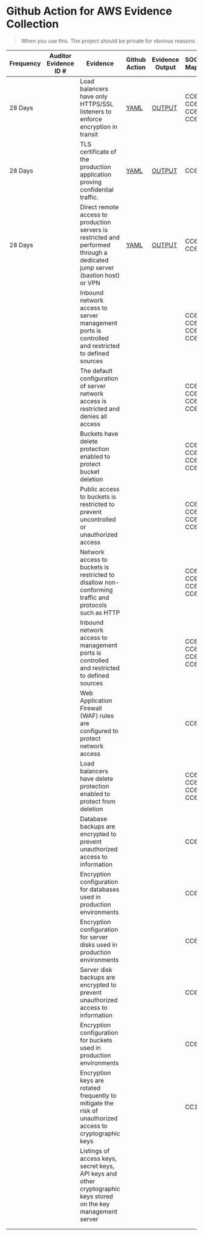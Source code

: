 # Github Action for AWS Evidence Collection

> When you use this. The project should be private for obvious reasons.





| Frequency | Auditor  Evidence ID # | Evidence                                                     | Github Action                                         | Evidence Output                                    | SOC2 Mapping               | NIST Mapping |
| --------- | ---------------------- | ------------------------------------------------------------ | ----------------------------------------------------- | -------------------------------------------------- | :------------------------- | ------------ |
| 28 Days   |                        | Load balancers have only HTTPS/SSL listeners to enforce encryption in transit | [YAML](/.github/workflows/main.yml)   | [OUTPUT](/Configurations/load-bal-ssl-config.yaml) | CC6.1, CC6.3, CC6.6, CC6.7 |              |
| 28 Days   |                        | TLS certificate of the production application proving confidential traffic. | [YAML](/.github/workflows/main.yml) | [OUTPUT](/Lists/tls-certificates.yaml)             | CC6.1,                     |              |
| 28 Days   |                        | Direct remote access to production servers is restricted and performed through a dedicated jump server (bastion host) or VPN | [YAML](main.yml)            | [OUTPUT](/Configurations/vpn-config.yaml)          | CC6.1, CC6.7               |              |
|           |                        | Inbound network access to server management ports is controlled and restricted to defined sources |                                                       |                                                    | CC6.1, CC6.3, CC6.6, CC6.7 |              |
|           |                        | The default configuration of server network access is restricted and denies all access |                                                       |                                                    | CC6.1, CC6.3, CC6.6, CC6.7 |              |
|           |                        | Buckets have delete protection enabled to protect bucket deletion |                                                       |                                                    | CC6.1, CC6.3, CC6.6, CC6.7 |              |
|           |                        | Public access to buckets is restricted to prevent uncontrolled or unauthorized access |                                                       |                                                    | CC6.1, CC6.3, CC6.6, CC6.7 |              |
|           |                        | Network access to buckets is restricted to disallow non-conforming traffic and protocols such as HTTP |                                                       |                                                    | CC6.1, CC6.3, CC6.6, CC6.7 |              |
|           |                        | Inbound network access to management ports is controlled and restricted to defined sources |                                                       |                                                    | CC6.1, CC6.3, CC6.6, CC6.7 |              |
|           |                        | Web Application Firewall (WAF) rules are configured to protect network access |                                                       |                                                    | CC6.1                      |              |
|           |                        | Load balancers have delete protection enabled to protect from deletion |                                                       |                                                    | CC6.1, CC6.3, CC6.6, CC6.7 |              |
|           |                        | Database backups are encrypted to prevent unauthorized access to information |                                                       |                                                    | CC6.7                      |              |
|           |                        | Encryption configuration for databases used in production environments |                                                       |                                                    | CC6.7                      |              |
|           |                        | Encryption configuration for server disks used in production environments |                                                       |                                                    | CC6.7                      |              |
|           |                        | Server disk backups are encrypted to prevent unauthorized access to information |                                                       |                                                    | CC6.7                      |              |
|           |                        | Encryption configuration for buckets used in production environments |                                                       |                                                    | CC6.7                      |              |
|           |                        | Encryption keys are rotated frequently to mitigate the risk of unauthorized access to cryptographic keys |                                                       |                                                    | CC1.1                      |              |
|           |                        | Listings of access keys, secret keys, API keys and other cryptographic keys stored on the key management server |                                                       |                                                    |                            |              |
|           |                        |                                                              |                                                       |                                                    |                            |              |
|           |                        |                                                              |                                                       |                                                    |                            |              |




<!--
#### SOC 2 - Expected Evidence

> For every `*` means a new type of evidence item



|ID     |Control                                                                                                                                                                                                                                                                                                                                                                                                      |Expected Evidence                                                                                                                                                                                                                                                                                                                                                                                                                                                                                                                                                                                                                                                                                                                                                                                                                                                                                                                                                                                                                                                                                                                                                                                                                                                                                                                                                                                                                                                                                               |Standard Hierarchy                                                                                                                                                                                                                                                                                                                                                                                         |Frequency|
|-------|-------------------------------------------------------------------------------------------------------------------------------------------------------------------------------------------------------------------------------------------------------------------------------------------------------------------------------------------------------------------------------------------------------------|----------------------------------------------------------------------------------------------------------------------------------------------------------------------------------------------------------------------------------------------------------------------------------------------------------------------------------------------------------------------------------------------------------------------------------------------------------------------------------------------------------------------------------------------------------------------------------------------------------------------------------------------------------------------------------------------------------------------------------------------------------------------------------------------------------------------------------------------------------------------------------------------------------------------------------------------------------------------------------------------------------------------------------------------------------------------------------------------------------------------------------------------------------------------------------------------------------------------------------------------------------------------------------------------------------------------------------------------------------------------------------------------------------------------------------------------------------------------------------------------------------------|-----------------------------------------------------------------------------------------------------------------------------------------------------------------------------------------------------------------------------------------------------------------------------------------------------------------------------------------------------------------------------------------------------------|---------|
|SOC.01 |Service Level Agreement (SLA) response time is in accordance with SLA procedure - Support tickets are classified, assigned and responded to in accordance with SLA procedure                                                                                                                                                                                                                                 |* SLA procedure document - SLA procedure document defining response time to customer issues and uptime requirements * Records of all customer support tickets - Customer support tickets including initial response time, urgent classification, severity level and owner proving initial response time was in accordance to the SLA                                                                                                                                                                                                                                                                                                                                                                                                                                                                                                                                                                                                                                                                                                                                                                                                                                                                                                                                                                                                                                                                                                                                                                            |* Security > CC2: Communication and Information > CC2.2 > SOC.1                                                                                                                                                                                                                                                                                                                                            |Ongoing  |
|SOC.02 |Set of security policies and procedures are documented, maintained, and published to employees - Policies and procedures are documented, reviewed, approved and available to employees                                                                                                                                                                                                                       |* Set of signed information security policies and procedures - Set of signed information security policies and procedures available to employees * A link to the policies and procedures in the internal portal - A link for the internal portal showing that the policies are available to all company's employees                                                                                                                                                                                                                                                                                                                                                                                                                                                                                                                                                                                                                                                                                                                                                                                                                                                                                                                                                                                                                                                                                                                                                                                             |* Security > CC1: Control Environment > CC1.3 > SOC.2                                                                                                                                                                                                                                                                                                                                                      |Annually |
|SOC.04 |Support metrics are defined and communicated - Support metrics (including key performance indicators) are defined and sent to Company’s stakeholders                                                                                                                                                                                                                                                         |* Support metrics dashboard report - Support metrics dashboard report taken from the support software * Support metrics report notification - A notification with support metrics report sent to relevant stakeholders                                                                                                                                                                                                                                                                                                                                                                                                                                                                                                                                                                                                                                                                                                                                                                                                                                                                                                                                                                                                                                                                                                                                                                                                                                                                                          |* Security > CC2: Communication and Information > CC2.2 > SOC.4                                                                                                                                                                                                                                                                                                                                            |Ongoing  |
|SOC.10 |Risk assessment meetings are held and documented - Risk assessment meetings where stakeholders evaluate risks and threats take place and documented                                                                                                                                                                                                                                                          |* Risk assessment meetings invitations - Risk assessment meetings email invitations * Risk assessment meetings minutes - Risk assessment meetings minutes                                                                                                                                                                                                                                                                                                                                                                                                                                                                                                                                                                                                                                                                                                                                                                                                                                                                                                                                                                                                                                                                                                                                                                                                                                                                                                                                                       |* Security > CC3: Risk Assessment > CC3.2 > SOC.10                                                                                                                                                                                                                                                                                                                                                         |Annually |
|SOC.106|Production and development environments are segregated - Separate environments are used for production and development (including testing and staging). To ensure segregation of duties, entities with access to the development environments have no access to production environment                                                                                                                       |* PII is used only in production environments - PII is used only in the production environment to prevent malicious threat actors to gain unauthorized access. Exceptions when necessary should be strictly limited, defined, and controlled followed by deletion of that data after use * Cloud accounts users and permissions - Cloud accounts users and permissions showing only authorized users have access to production * Test data is removed before system go to production - Test data may give away information about the functioning of an application or system and is an easy target for unauthorized individuals to exploit to gain access to systems. Possession of such information could facilitate the compromise of the system and related account data                                                                                                                                                                                                                                                                                                                                                                                                                                                                                                                                                                                                                                                                                                                                     |* Security > CC6: Logical and Physical Access Controls > CC6.1 > SOC.106 * Security > CC8: Change Management > CC8.1 > SOC.106                                                                                                                                                                                                                                                                             |Ongoing  |
|SOC.11 |Risk assessment is performed and documented - Risk assessment that follows the organization's policy is performed and documented to analyze, identify, evaluate and address internal and external risks                                                                                                                                                                                                      |* Risk assessment documentation (Risk Register) - Risk assessment documentation (Risk Register) including risks with their severity, priority, likelihood, impact, and mitigation steps is assigned to relevant stakeholders                                                                                                                                                                                                                                                                                                                                                                                                                                                                                                                                                                                                                                                                                                                                                                                                                                                                                                                                                                                                                                                                                                                                                                                                                                                                                    |* Security > CC3: Risk Assessment > CC3.1 > SOC.11                                                                                                                                                                                                                                                                                                                                                         |Ongoing  |
|SOC.110|Database access restriction is reviewed - Database access permissions are restricted to authorized users only                                                                                                                                                                                                                                                                                                |* Databases are configured with IAM authentication - Databases are configured with IAM authentication to link IAM users and roles with database access * Databases are not publicly accessible - Databases are configured to deny public access from external networks and allow access originating from the private network * Database access configuration and permissions - Database access user list and permissions proving that only authorized users has access to the database                                                                                                                                                                                                                                                                                                                                                                                                                                                                                                                                                                                                                                                                                                                                                                                                                                                                                                                                                                                                                          |* Security > CC6: Logical and Physical Access Controls > CC6.1 > SOC.110 * Security > CC8: Change Management > CC8.1 > SOC.110                                                                                                                                                                                                                                                                             |Ongoing  |
|SOC.111|User log activity and audit trail is performed and reviewed - User log activity auditing and audit trail for database, servers, and applications is performed and reviewed                                                                                                                                                                                                                                   |* Database access log alert sample - Sample of alerts generated and sent to security team when unauthorized access is made to database * Audit logs configuration - User audit trail activity configuration of environment's services and resources * Audit trail logging is configured multi-region and cross-account - Audit trail logging is configured to be operating on all infrastructure regions and accounts to ensure monitoring coverage * Audit trail triggered alerts listings sample - Sample of user audit logs triggered alerts, upon the identification of an anomaly showing alerts are defined and reviewed * Audit logs are protected - Audit logs are protected to prevent modifications by individuals, by encryption, access control and backup mechanisms * Database audit trail logs rules configuration - Database audit trail logs rules configuration showing database activity is audited for various events * Privileged users action logs - Privileged users' audit logs sample retrieved from the production environment                                                                                                                                                                                                                                                                                                                                                                                                                                                        |* Security > CC4: Monitoring Activities > CC4.1 > SOC.111                                                                                                                                                                                                                                                                                                                                                  |Annually |
|SOC.112|Monitoring and Audit Trail policy is documented and followed - The company documents and follows a monitoring and audit trail policy outlining the company's strategic directions for monitoring and internal audit                                                                                                                                                                                          |* Monitoring and audit policy document - Monitoring and audit policy document that defines the company's strategic directions for performing business monitoring and internal audit                                                                                                                                                                                                                                                                                                                                                                                                                                                                                                                                                                                                                                                                                                                                                                                                                                                                                                                                                                                                                                                                                                                                                                                                                                                                                                                             |* Security > CC7: System Operations > CC7.1 > SOC.112 * Security > CC7: System Operations > CC7.2 > SOC.112                                                                                                                                                                                                                                                                                                |Ongoing  |
|SOC.113|Infrastructure monitoring tools and metrics are in place - Infrastructure monitoring tools are in place to gather metrics about the operations of an IT environment hardware and software to ensure everything functions as expected to support applications and services                                                                                                                                    |* Application logging is configured multi-region - Application logging is configured to be operating on all infrastructure regions to ensure monitoring and metrics coverage * Infrastructure monitoring alerts - Infrastructure monitoring alerts sent to relevant stakeholder * Infrastructure monitoring alert rules configuration - Infrastructure monitoring tool configuration of predefined rules for alerts sent to relevant stakeholders * Servers have monitoring configuration enabled - Servers have monitoring configuration enabled for events and metrics monitoring * Infrastructure monitoring metrics - Infrastructure monitoring metrics (CPU, storage, performance) * Audit trail triggered alerts listings sample - Sample of user audit logs triggered alerts, upon the identification of an anomaly showing alerts are defined and reviewed * Load balancers have access logs configuration enabled - Load balancers have access logs configuration enabled to log network access and provide access control visibility * Audit logs configuration - User audit trail activity configuration of environment's services and resources * Infrastructure monitoring tool dashboard report - Infrastructure monitoring tool dashboard report proving existence of a dedicated monitoring tool * Audit trail logging is configured multi-region and cross-account - Audit trail logging is configured to be operating on all infrastructure regions and accounts to ensure monitoring coverage|* Security > CC4: Monitoring Activities > CC4.1 > SOC.113                                                                                                                                                                                                                                                                                                                                                  |Ongoing  |
|SOC.114|Security monitoring tools are in place - Security monitoring tools are in place to monitor customer environment to identify unusual activity. Alerts are sent based on predefined rules to the appropriate stakeholders when necessary                                                                                                                                                                       |* Security monitoring tool alert rules configuration - Monitoring tool configuration of predefined rules for alerts sent to relevant stakeholders * Security monitoring alerts - Security monitoring tool alerts sent to relevant stakeholder * Security monitoring tool dashboard report - Security monitoring tool dashboard report proving existence of a dedicated tool                                                                                                                                                                                                                                                                                                                                                                                                                                                                                                                                                                                                                                                                                                                                                                                                                                                                                                                                                                                                                                                                                                                                     |* Security > CC4: Monitoring Activities > CC4.1 > SOC.114                                                                                                                                                                                                                                                                                                                                                  |Ongoing  |
|SOC.115|Application monitoring tools are in place - Applicative anomalies are identified using predefined rules on a monitoring tool                                                                                                                                                                                                                                                                                 |* Application monitoring tool dashboard report - Application monitoring tool dashboard report proving existence of a dedicated tool * Application logging is configured multi-region - Application logging is configured to be operating on all infrastructure regions to ensure monitoring and metrics coverage * Application monitoring alerts - Application monitoring tool alerts sent to relevant stakeholder * Application monitoring tool alert rules configuration - Application monitoring tools configuration showing alert rules for anomaly detection                                                                                                                                                                                                                                                                                                                                                                                                                                                                                                                                                                                                                                                                                                                                                                                                                                                                                                                                               |* Security > CC4: Monitoring Activities > CC4.1 > SOC.115                                                                                                                                                                                                                                                                                                                                                  |Ongoing  |
|SOC.116|Penetration tests are performed - Penetration tests are performed on products and high and critical issues are documented, tracked, investigated and resolved                                                                                                                                                                                                                                                |* Penetration test executive summary report - Penetration test executive report of conducted penetration test from a third-party service provider                                                                                                                                                                                                                                                                                                                                                                                                                                                                                                                                                                                                                                                                                                                                                                                                                                                                                                                                                                                                                                                                                                                                                                                                                                                                                                                                                               |* Security > CC6: Logical and Physical Access Controls > CC6.8 > SOC.116                                                                                                                                                                                                                                                                                                                                   |Annually |
|SOC.117|Information security roles responsibilities are defined and assigned - Information security roles and responsibilities, including accountability for developing and maintaining policies, are defined and assigned to company's relevant personnel and updated and approved                                                                                                                                  |* Information security policy document - Information security policy document outlining the information security program of your company                                                                                                                                                                                                                                                                                                                                                                                                                                                                                                                                                                                                                                                                                                                                                                                                                                                                                                                                                                                                                                                                                                                                                                                                                                                                                                                                                                        |* Security > CC1: Control Environment > CC1.3 > SOC.117 * Security > CC1: Control Environment > CC1.5 > SOC.117 * Security > CC2: Communication and Information > CC2.2 > SOC.117 * Security > CC5: Control Activities > CC5.2 > SOC.117 * Security > CC5: Control Activities > CC5.3 > SOC.117 * Security > CC7: System Operations > CC7.1 > SOC.117 * Security > CC7: System Operations > CC7.4 > SOC.117|Annually |
|SOC.118|Employee feedback processes take place - Employee feedback processes in which managers and supervisors are giving constructive feedbacks to their employees are taking place and documented                                                                                                                                                                                                                  |* Employee feedback documentation samples - Employee feedback documentation samples for employees (anonymized) holding the feedback given to employees by their supervisors                                                                                                                                                                                                                                                                                                                                                                                                                                                                                                                                                                                                                                                                                                                                                                                                                                                                                                                                                                                                                                                                                                                                                                                                                                                                                                                                     |* Security > CC1: Control Environment > CC1.4 > SOC.118                                                                                                                                                                                                                                                                                                                                                    |Annually |
|SOC.119|New features are communicated to customers - New features are communicated to customers, through emails, chat or other means of communication                                                                                                                                                                                                                                                                |* Release notes - Example of release notes communicated to customers via emails or other means                                                                                                                                                                                                                                                                                                                                                                                                                                                                                                                                                                                                                                                                                                                                                                                                                                                                                                                                                                                                                                                                                                                                                                                                                                                                                                                                                                                                                  |* Security > CC2: Communication and Information > CC2.3 > SOC.119                                                                                                                                                                                                                                                                                                                                          |Ongoing  |
|SOC.12 |Board of directors meetings are held and documented - Board of directors meetings are held, documented and have a fixed agenda                                                                                                                                                                                                                                                                               |* Board of directors meetings minutes - Sample of board of directors meetings minutes * Board of directors meetings invitations - Email invitations for board of directors meetings                                                                                                                                                                                                                                                                                                                                                                                                                                                                                                                                                                                                                                                                                                                                                                                                                                                                                                                                                                                                                                                                                                                                                                                                                                                                                                                             |* Security > CC1: Control Environment > CC1.2 > SOC.12                                                                                                                                                                                                                                                                                                                                                     |Quarterly|
|SOC.120|System uptime SLA is defined and monitored - System uptime is defined in the SLA document and is being tracked and monitored                                                                                                                                                                                                                                                                                 |* SLA procedure document - SLA procedure document defining response time to customer issues and uptime requirements * System uptime report - System uptime report generated for all the audit period                                                                                                                                                                                                                                                                                                                                                                                                                                                                                                                                                                                                                                                                                                                                                                                                                                                                                                                                                                                                                                                                                                                                                                                                                                                                                                            |* Security > CC2: Communication and Information > CC2.3 > SOC.120 * Security > CC4: Monitoring Activities > CC4.1 > SOC.120                                                                                                                                                                                                                                                                                |Ongoing  |
|SOC.121|Access permissions for the product's application are restricted - Access permissions for the company product's application are restricted to authorized users only                                                                                                                                                                                                                                           |* Product application user list - User list of authorized users with access to the company's product application                                                                                                                                                                                                                                                                                                                                                                                                                                                                                                                                                                                                                                                                                                                                                                                                                                                                                                                                                                                                                                                                                                                                                                                                                                                                                                                                                                                                |* Security > CC6: Logical and Physical Access Controls > CC6.1 > SOC.121 * Security > CC6: Logical and Physical Access Controls > CC6.2 > SOC.121 * Security > CC6: Logical and Physical Access Controls > CC6.6 > SOC.121                                                                                                                                                                                 |Ongoing  |
|SOC.123|Changes in infrastructure are documented - Design, acquisition, implementation, configuration, modification, and management of infrastructure are documented and approved by the management team within the Change Management application. Change Management tickets are prioritized and labeled based on development phase and urgency                                                                      |* Change management tickets for infrastructure changes - Change management tickets for infrastructure changes from the change management tool                                                                                                                                                                                                                                                                                                                                                                                                                                                                                                                                                                                                                                                                                                                                                                                                                                                                                                                                                                                                                                                                                                                                                                                                                                                                                                                                                                   |* Security > CC8: Change Management > CC8.1 > SOC.123                                                                                                                                                                                                                                                                                                                                                      |Ongoing  |
|SOC.127|Visitors are accompanied while on premises - Visitors to the company's office are accompanied while on premises                                                                                                                                                                                                                                                                                              |* Physical access walkthrough documentation - Documentation of physical access walkthrough * Door management tool configuration - Physical entrance management tool configuration                                                                                                                                                                                                                                                                                                                                                                                                                                                                                                                                                                                                                                                                                                                                                                                                                                                                                                                                                                                                                                                                                                                                                                                                                                                                                                                               |* Security > CC6: Logical and Physical Access Controls > CC6.4 > SOC.127                                                                                                                                                                                                                                                                                                                                   |Ongoing  |
|SOC.13 |Product or service interruptions are communicated to customers - Service interruptions, maintenance and updates are communicated to customers through emails, status page link, chat or other means of communication                                                                                                                                                                                         |* Service interruptions notifications - Service interruptions and maintenance notifications that were communicated to customers via email, status page link or other tool                                                                                                                                                                                                                                                                                                                                                                                                                                                                                                                                                                                                                                                                                                                                                                                                                                                                                                                                                                                                                                                                                                                                                                                                                                                                                                                                       |* Security > CC2: Communication and Information > CC2.3 > SOC.13                                                                                                                                                                                                                                                                                                                                           |Ongoing  |
|SOC.131|Access to system resources is protected - Access to system resources is protected through a combination of firewalls, VPNs, native operating system access controls, database management system security, application controls and intrusion detection monitoring software                                                                                                                                   |* System description, design and network architecture boundaries is documented for internal use - A link to an internal shared folder or portal location of the system description and boundaries documentation including architecture and network design with security measures (Firewall, VPN,IDS)                                                                                                                                                                                                                                                                                                                                                                                                                                                                                                                                                                                                                                                                                                                                                                                                                                                                                                                                                                                                                                                                                                                                                                                                            |* Security > CC6: Logical and Physical Access Controls > CC6.6 > SOC.131                                                                                                                                                                                                                                                                                                                                   |Ongoing  |
|SOC.137|Equipment contacting sensitive information is disposed securely - Equipment contacting sensitive information is disposed only after the sensitive information has been wiped out, including revocation of access permissions to the systems and premises, as well as the return of company property and equipment                                                                                            |* Terminated employee off-boarding checklist - Employee off-boarding checklist for terminated employees, including the off-boarding tasks to be performed for a leaving employee such as IT credentials deprovisioning and equipment disposal. The filled off-boarding checklists can be gathered from the HR or ticketing system, or be provided as a standalone documents, for terminated employees                                                                                                                                                                                                                                                                                                                                                                                                                                                                                                                                                                                                                                                                                                                                                                                                                                                                                                                                                                                                                                                                                                           |* Confidentiality > C: Additional Criteria for Confidentiality > C1.1 > SOC.137 * Security > CC6: Logical and Physical Access Controls > CC6.2 > SOC.137 * Security > CC6: Logical and Physical Access Controls > CC6.5 > SOC.137                                                                                                                                                                          |Ongoing  |
|SOC.138|Deployment notifications are sent - After deployment, a success/fail notification will be sent to relevant stakeholders                                                                                                                                                                                                                                                                                      |* Deployment notifications are configured - Deployment notifications are configured to be sent for deployment events such as build success and failure * Deployments notifications - Software deployments notifications sent to the relevant stakeholder                                                                                                                                                                                                                                                                                                                                                                                                                                                                                                                                                                                                                                                                                                                                                                                                                                                                                                                                                                                                                                                                                                                                                                                                                                                        |* Security > CC8: Change Management > CC8.1 > SOC.138                                                                                                                                                                                                                                                                                                                                                      |Ongoing  |
|SOC.139|Privacy roles and responsibilities are defined - Responsibility and accountability are assigned to a person or group for developing, documenting, implementing, enforcing, monitoring, and updating the company's privacy policies. The names of such person or group and their responsibilities are defined                                                                                                 |* Privacy roles and responsibilities - Definition of privacy roles and responsibilities and the person or group assigned to them. The responsibilities include developing, documenting, implementing, enforcing, monitoring, and updating the company's privacy policies                                                                                                                                                                                                                                                                                                                                                                                                                                                                                                                                                                                                                                                                                                                                                                                                                                                                                                                                                                                                                                                                                                                                                                                                                                        |* Security > CC1: Control Environment > CC1.3 > SOC.139                                                                                                                                                                                                                                                                                                                                                    |Annually |
|SOC.14 |Organization chart is documented - An organization chart including personnel, job titles and clear reporting hierarchy is documented                                                                                                                                                                                                                                                                         |* Organization chart - Organization chart including job titles to demonstrate clear structure and reporting hierarchy                                                                                                                                                                                                                                                                                                                                                                                                                                                                                                                                                                                                                                                                                                                                                                                                                                                                                                                                                                                                                                                                                                                                                                                                                                                                                                                                                                                           |* Security > CC1: Control Environment > CC1.3 > SOC.14                                                                                                                                                                                                                                                                                                                                                     |Ongoing  |
|SOC.140|Server network access is restricted - Server network access is restricted to prevent unauthorized access to the company's resources and information                                                                                                                                                                                                                                                          |* Server management network access is restricted - Inbound network access to server management ports is controlled and restricted to defined sources * The default configuration of server network access is restricted - The default configuration of server network access is restricted and denies all access                                                                                                                                                                                                                                                                                                                                                                                                                                                                                                                                                                                                                                                                                                                                                                                                                                                                                                                                                                                                                                                                                                                                                                                                |* Security > CC6: Logical and Physical Access Controls > CC6.1 > SOC.140 * Security > CC6: Logical and Physical Access Controls > CC6.3 > SOC.140 * Security > CC6: Logical and Physical Access Controls > CC6.6 > SOC.140 * Security > CC6: Logical and Physical Access Controls > CC6.7 > SOC.140                                                                                                        |Ongoing  |
|SOC.141|Bucket access is restricted - Bucket access is restricted to prevent uncontrolled access to the company's data                                                                                                                                                                                                                                                                                               |* Buckets have delete protection enabled - Buckets have delete protection enabled to protect bucket deletion by requiring MFA * Public access to buckets is restricted - Public access to buckets is restricted to prevent uncontrolled or unauthorized access * Network access to buckets is restricted - Network access to buckets is restricted to disallow non-conforming traffic and protocols such as HTTP                                                                                                                                                                                                                                                                                                                                                                                                                                                                                                                                                                                                                                                                                                                                                                                                                                                                                                                                                                                                                                                                                                |* Security > CC6: Logical and Physical Access Controls > CC6.1 > SOC.141 * Security > CC6: Logical and Physical Access Controls > CC6.3 > SOC.141 * Security > CC6: Logical and Physical Access Controls > CC6.6 > SOC.141 * Security > CC6: Logical and Physical Access Controls > CC6.7 > SOC.141                                                                                                        |Ongoing  |
|SOC.142|Network access is restricted - Network access is restricted to prevent unauthorized access to the company's resources and information                                                                                                                                                                                                                                                                        |* Network access for management operations is restricted - Inbound network access to management ports is controlled and restricted to defined sources                                                                                                                                                                                                                                                                                                                                                                                                                                                                                                                                                                                                                                                                                                                                                                                                                                                                                                                                                                                                                                                                                                                                                                                                                                                                                                                                                           |* Security > CC6: Logical and Physical Access Controls > CC6.1 > SOC.142 * Security > CC6: Logical and Physical Access Controls > CC6.3 > SOC.142 * Security > CC6: Logical and Physical Access Controls > CC6.6 > SOC.142 * Security > CC6: Logical and Physical Access Controls > CC6.7 > SOC.142                                                                                                        |Ongoing  |
|SOC.143|Web Application Firewall (WAF) is configured and operating - Web Application Firewall (WAF) is configured and operating on production environments to inspect and restrict access to web resources                                                                                                                                                                                                           |* Web Application Firewall (WAF) rules are configured - Web Application Firewall (WAF) rules are configured to protect network access                                                                                                                                                                                                                                                                                                                                                                                                                                                                                                                                                                                                                                                                                                                                                                                                                                                                                                                                                                                                                                                                                                                                                                                                                                                                                                                                                                           |* Security > CC6: Logical and Physical Access Controls > CC6.1 > SOC.143                                                                                                                                                                                                                                                                                                                                   |Ongoing  |
|SOC.145|Load balancer access is restricted - Load balancers are configured to restrict access to authorized entities to reduce infrastructure and data related risks                                                                                                                                                                                                                                                 |* Load balancers have only HTTPS/SSL listeners - Load balancers have only HTTPS/SSL listeners to enforce encryption in transit * Load balancers have delete protection enabled - Load balancers have delete protection enabled to protect from deletion by requiring MFA                                                                                                                                                                                                                                                                                                                                                                                                                                                                                                                                                                                                                                                                                                                                                                                                                                                                                                                                                                                                                                                                                                                                                                                                                                        |* Security > CC6: Logical and Physical Access Controls > CC6.1 > SOC.145 * Security > CC6: Logical and Physical Access Controls > CC6.3 > SOC.145 * Security > CC6: Logical and Physical Access Controls > CC6.6 > SOC.145 * Security > CC6: Logical and Physical Access Controls > CC6.7 > SOC.145                                                                                                        |Ongoing  |
|SOC.15 |Available job positions and their descriptions are listed, documented and maintained - A list of available job and their descriptions is documented and maintained for each open position, and reviewed and updated                                                                                                                                                                                          |* Available job position descriptions - Documentation of open job descriptions from operating ATS system or the company website                                                                                                                                                                                                                                                                                                                                                                                                                                                                                                                                                                                                                                                                                                                                                                                                                                                                                                                                                                                                                                                                                                                                                                                                                                                                                                                                                                                 |* Security > CC1: Control Environment > CC1.4 > SOC.15                                                                                                                                                                                                                                                                                                                                                     |Annually |
|SOC.16 |Customer support is available to customers - Customer support mechanism is available to customers through a dedicated communication channel                                                                                                                                                                                                                                                                  |* Customer support communication channel - Link to the company support center webpage or evidence of dedicated chat channels in the customer support or messaging applications * Records of all customer support tickets - Customer support tickets including initial response time, urgent classification, severity level and owner proving initial response time was in accordance to the SLA                                                                                                                                                                                                                                                                                                                                                                                                                                                                                                                                                                                                                                                                                                                                                                                                                                                                                                                                                                                                                                                                                                                 |* Security > CC2: Communication and Information > CC2.2 > SOC.16                                                                                                                                                                                                                                                                                                                                           |Ongoing  |
|SOC.18 |Business roadmap meetings are held and documented - Business roadmap meetings are held, documented and have a fixed agenda                                                                                                                                                                                                                                                                                   |* Business roadmap meetings minutes - Sample of business roadmap meetings minutes * Business roadmap meetings invitations - Email invitations to business roadmap meetings                                                                                                                                                                                                                                                                                                                                                                                                                                                                                                                                                                                                                                                                                                                                                                                                                                                                                                                                                                                                                                                                                                                                                                                                                                                                                                                                      |* Security > CC1: Control Environment > CC1.3 > SOC.18                                                                                                                                                                                                                                                                                                                                                     |Monthly  |
|SOC.19 |Establish and maintain an information security policy - Information security policy defining the company's strategic direction regarding information security aspects is documented, followed, and reviewed                                                                                                                                                                                                  |* Information security policy document - Information security policy document outlining the information security program of your company                                                                                                                                                                                                                                                                                                                                                                                                                                                                                                                                                                                                                                                                                                                                                                                                                                                                                                                                                                                                                                                                                                                                                                                                                                                                                                                                                                        |* Security > CC2: Communication and Information > CC2.1 > SOC.19                                                                                                                                                                                                                                                                                                                                           |Annually |
|SOC.20 |Human resources security policy is documented and followed - Human resources security policy defining the security guidelines for the company's employees with all processes related to human resources, including training and awareness and disciplinary process                                                                                                                                           |* Business roadmap meetings invitations - Email invitations to business roadmap meetings * Business roadmap meetings minutes - Sample of business roadmap meetings minutes                                                                                                                                                                                                                                                                                                                                                                                                                                                                                                                                                                                                                                                                                                                                                                                                                                                                                                                                                                                                                                                                                                                                                                                                                                                                                                                                      |* Security > CC1: Control Environment > CC1.3 > SOC.20                                                                                                                                                                                                                                                                                                                                                     |Ongoing  |
|SOC.21 |IT & IS steering committee meetings are held and documented - IT & IS security meetings are held, documented and have a fixed agenda                                                                                                                                                                                                                                                                         |* IT & IS steering committee meetings invitations - IT & IS steering committee email invitations * IT & IS steering committee meetings minutes - Sample of IT & IS management meetings minutes                                                                                                                                                                                                                                                                                                                                                                                                                                                                                                                                                                                                                                                                                                                                                                                                                                                                                                                                                                                                                                                                                                                                                                                                                                                                                                                  |* Security > CC1: Control Environment > CC1.3 > SOC.21                                                                                                                                                                                                                                                                                                                                                     |Monthly  |
|SOC.22 |Management meetings are held and documented - Management meetings are held, documented and have a fixed agenda                                                                                                                                                                                                                                                                                               |* Management meetings minutes - Sample of management meetings minutes * Management meetings invitations - Email invitations to management meetings                                                                                                                                                                                                                                                                                                                                                                                                                                                                                                                                                                                                                                                                                                                                                                                                                                                                                                                                                                                                                                                                                                                                                                                                                                                                                                                                                              |* Security > CC1: Control Environment > CC1.3 > SOC.22                                                                                                                                                                                                                                                                                                                                                     |Monthly  |
|SOC.23 |NDA agreements are signed with third-party vendors - Prior to engaging with third-party vendors an NDA must be signed                                                                                                                                                                                                                                                                                        |* NDA agreement - NDA agreement examples                                                                                                                                                                                                                                                                                                                                                                                                                                                                                                                                                                                                                                                                                                                                                                                                                                                                                                                                                                                                                                                                                                                                                                                                                                                                                                                                                                                                                                                                        |* Security > CC1: Control Environment > CC1.1 > SOC.23                                                                                                                                                                                                                                                                                                                                                     |Ongoing  |
|SOC.30 |Incident response policy is documented and followed - Incident response is documented to contain, remediate and communicate security incidents                                                                                                                                                                                                                                                               |* Incident response policy document - Incident response policy document that defines how the company and personnel evaluates, escalates and resolves security incidents                                                                                                                                                                                                                                                                                                                                                                                                                                                                                                                                                                                                                                                                                                                                                                                                                                                                                                                                                                                                                                                                                                                                                                                                                                                                                                                                         |* Security > CC7: System Operations > CC7.4 > SOC.30                                                                                                                                                                                                                                                                                                                                                       |Ongoing  |
|SOC.31 |Incident response processes are in place - Incident response processes are in place to continuously evaluate, escalate and remediate security issues                                                                                                                                                                                                                                                         |* Incident response reporting mechanism - Incident response portal or specific email address that is used to report / notify in case of a incident breach * Incident response report template - Incident report documentation or template * Incident response reporting notifications - Incident response event notifications received when reporting on an incident breach * Logs of incident response events - Incident response tool events and proof they were sent to relevant stakeholders * Incident response tool configuration - Incident response tool configuration to monitor security events and alert required stakeholders                                                                                                                                                                                                                                                                                                                                                                                                                                                                                                                                                                                                                                                                                                                                                                                                                                                                       |* Security > CC7: System Operations > CC7.4 > SOC.31                                                                                                                                                                                                                                                                                                                                                       |Ongoing  |
|SOC.32 |Database storage is encrypted - Databases residing in production environments, including backups, are encrypted at rest                                                                                                                                                                                                                                                                                      |* Database backups are encrypted - Database backups are encrypted to prevent unauthorized access to information * Database encryption configuration - Encryption configuration for databases used in production environments                                                                                                                                                                                                                                                                                                                                                                                                                                                                                                                                                                                                                                                                                                                                                                                                                                                                                                                                                                                                                                                                                                                                                                                                                                                                                    |* Security > CC6: Logical and Physical Access Controls > CC6.7 > SOC.32                                                                                                                                                                                                                                                                                                                                    |Ongoing  |
|SOC.33 |Production environment access permissions are restricted - Production environment access permissions are restricted to authorized users only                                                                                                                                                                                                                                                                 |* Cloud accounts users and permissions - Cloud accounts users and permissions showing only authorized users have access to production * IAM policies are attached only to groups or roles - Users have no IAM policies directly attached to them, rather inherit policies from groups and roles * Users have no IAM policies that allow full administrative privileges - Users have no IAM policies that allow full administrative privileges, to reduce attach surface and conform to the least privileges principle                                                                                                                                                                                                                                                                                                                                                                                                                                                                                                                                                                                                                                                                                                                                                                                                                                                                                                                                                                                           |* Security > CC6: Logical and Physical Access Controls > CC6.1 > SOC.33                                                                                                                                                                                                                                                                                                                                    |Ongoing  |
|SOC.34 |Sensitive SaaS applications access permissions are restricted - Sensitive SaaS application access permissions are restricted to authorized users only, for the source control, build, and identity management tools                                                                                                                                                                                          |* Sensitive SaaS applications user list and permissions - Sensitive SaaS application users list and permissions showing only authorized users have access to these applications                                                                                                                                                                                                                                                                                                                                                                                                                                                                                                                                                                                                                                                                                                                                                                                                                                                                                                                                                                                                                                                                                                                                                                                                                                                                                                                                 |* Security > CC6: Logical and Physical Access Controls > CC6.2 > SOC.34                                                                                                                                                                                                                                                                                                                                    |Ongoing  |
|SOC.35 |User access permissions review is performed - User access permissions review process for cloud environments, servers, application and SaaS applications by the relevant resource owner                                                                                                                                                                                                                       |* Sensitive SaaS applications user list and permissions - Sensitive SaaS application users list and permissions showing only authorized users have access to these applications * Cloud accounts users and permissions - Cloud accounts users and permissions showing only authorized users have access to production * User access permissions review summary document - A signed document summarizing access permissions review, including super users / privileged users, by each relevant stakeholder in the databases, production servers, CI/CD tools and SaaS and Finance applications, including finance folders                                                                                                                                                                                                                                                                                                                                                                                                                                                                                                                                                                                                                                                                                                                                                                                                                                                                                        |* Security > CC6: Logical and Physical Access Controls > CC6.2 > SOC.35                                                                                                                                                                                                                                                                                                                                    |Quarterly|
|SOC.36 |Access control policy is documented and followed - Access control management policy outlining the company's strategic direction towards access control is documented and followed                                                                                                                                                                                                                            |* Access control policy - Access control policy outlining how the company designs and manages access controls                                                                                                                                                                                                                                                                                                                                                                                                                                                                                                                                                                                                                                                                                                                                                                                                                                                                                                                                                                                                                                                                                                                                                                                                                                                                                                                                                                                                   |* Security > CC6: Logical and Physical Access Controls > CC6.1 > SOC.36                                                                                                                                                                                                                                                                                                                                    |Ongoing  |
|SOC.37 |Asset management Policy is documented and followed - Asset Management Policy outlining the process of receiving, tagging, documenting, and eventually disposing of the organization's assets                                                                                                                                                                                                                 |* Asset management policy - Asset management policy outlining the process of receiving, tagging, documenting, and eventually disposing of the organization's main assets and resource including the ownership of these assets                                                                                                                                                                                                                                                                                                                                                                                                                                                                                                                                                                                                                                                                                                                                                                                                                                                                                                                                                                                                                                                                                                                                                                                                                                                                                   |* Processing Integrity > PI: Additional Criteria for Processing Integrity > PI1.1 > SOC.37 * Security > CC6: Logical and Physical Access Controls > CC6.1 > SOC.37                                                                                                                                                                                                                                         |Ongoing  |
|SOC.38 |Change management policy is documented and followed - Change management policy outlining how the organization designs, handles and carry out changes in the organization, infrastructure, product and software                                                                                                                                                                                               |* Change management policy document - Change management policy document outlining how the organization designs, handles and carry out changes in the organization, infrastructure, product and software                                                                                                                                                                                                                                                                                                                                                                                                                                                                                                                                                                                                                                                                                                                                                                                                                                                                                                                                                                                                                                                                                                                                                                                                                                                                                                         |* Security > CC8: Change Management > CC8.1 > SOC.38                                                                                                                                                                                                                                                                                                                                                       |Ongoing  |
|SOC.40 |Encryption and key management policy is documented and followed - Encryption policy outline the organization approach towards the use of cryptographic controls including key management across the organization's resource and information                                                                                                                                                                  |* Encryption policy - Encryption policy outline the organization management approach towards the use of cryptographic controls including key management across the organization's resource and information                                                                                                                                                                                                                                                                                                                                                                                                                                                                                                                                                                                                                                                                                                                                                                                                                                                                                                                                                                                                                                                                                                                                                                                                                                                                                                      |* Security > CC1: Control Environment > CC1.1 > SOC.40 * Security > CC6: Logical and Physical Access Controls > CC6.6 > SOC.40 * Security > CC6: Logical and Physical Access Controls > CC6.7 > SOC.40                                                                                                                                                                                                     |Ongoing  |
|SOC.41 |Hardening system / server policy is documented and followed - Hardening system / server policy outlining the process of securing a system by reducing its attack surfaces by performing operations and controls to harden their computer systems / servers is documented and followed                                                                                                                        |* Hardening systems / server policy - Hardening policy outlining how the company secures systems by hardening                                                                                                                                                                                                                                                                                                                                                                                                                                                                                                                                                                                                                                                                                                                                                                                                                                                                                                                                                                                                                                                                                                                                                                                                                                                                                                                                                                                                   |* Security > CC5: Control Activities > CC5.3 > SOC.41 * Security > CC7: System Operations > CC7.2 > SOC.41                                                                                                                                                                                                                                                                                                 |Ongoing  |
|SOC.42 |Internal employees sign on an acceptable use policy - Internal employees sign on an acceptable use policy as part of their employment contract with the Company                                                                                                                                                                                                                                              |* Acceptable use policy - A document outlining expectations from employees behavior towards different entities                                                                                                                                                                                                                                                                                                                                                                                                                                                                                                                                                                                                                                                                                                                                                                                                                                                                                                                                                                                                                                                                                                                                                                                                                                                                                                                                                                                                  |* Security > CC1: Control Environment > CC1.3 > SOC.42                                                                                                                                                                                                                                                                                                                                                     |Ongoing  |
|SOC.43 |Server disk storage is encrypted - Server disks residing in production environments, including backups, are encrypted at rest                                                                                                                                                                                                                                                                                |* Server disk encryption configuration - Encryption configuration for server disks used in production environments * Server disk backups are encrypted - Server disk backups are encrypted to prevent unauthorized access to information                                                                                                                                                                                                                                                                                                                                                                                                                                                                                                                                                                                                                                                                                                                                                                                                                                                                                                                                                                                                                                                                                                                                                                                                                                                                        |* Security > CC6: Logical and Physical Access Controls > CC6.7 > SOC.43                                                                                                                                                                                                                                                                                                                                    |Ongoing  |
|SOC.44 |Malware detection and response policy - A malware detection and response policy outline principles to prevent malware from entering the company environment, to identify and report on malware or suspected malware attacks, and to define appropriate actions to eliminate and recover from malware related incidents                                                                                       |* A malware detection and response policy - A malware detection and response policy outline principles to prevent malware from entering the company environment, to identify and report on malware or suspected malware attacks, and to define appropriate actions to eliminate and recover from malware related incidents                                                                                                                                                                                                                                                                                                                                                                                                                                                                                                                                                                                                                                                                                                                                                                                                                                                                                                                                                                                                                                                                                                                                                                                      |* Security > CC6: Logical and Physical Access Controls > CC6.8 > SOC.44                                                                                                                                                                                                                                                                                                                                    |Ongoing  |
|SOC.45 |Password policy is documented and followed - Password policy outlining the company's strategic direction towards password management is documented and followed                                                                                                                                                                                                                                              |* Password policy document - Password policy outlining how the company designs and manages passwords                                                                                                                                                                                                                                                                                                                                                                                                                                                                                                                                                                                                                                                                                                                                                                                                                                                                                                                                                                                                                                                                                                                                                                                                                                                                                                                                                                                                            |* Security > CC1: Control Environment > CC1.1 > SOC.45 * Security > CC6: Logical and Physical Access Controls > CC6.1 > SOC.45                                                                                                                                                                                                                                                                             |Ongoing  |
|SOC.47 |Remote access control policy - Remote access control policy outlines and defines acceptable methods of remotely connecting to the internal network                                                                                                                                                                                                                                                           |* Remote access control policy - Remote access control policy outlining and defining acceptable methods of remotely connecting to the internal network                                                                                                                                                                                                                                                                                                                                                                                                                                                                                                                                                                                                                                                                                                                                                                                                                                                                                                                                                                                                                                                                                                                                                                                                                                                                                                                                                          |* Security > CC6: Logical and Physical Access Controls > CC6.1 > SOC.47 * Security > CC6: Logical and Physical Access Controls > CC6.6 > SOC.47                                                                                                                                                                                                                                                            |Ongoing  |
|SOC.48 |SDLC policy is documented and followed - Software development life cycle (SDLC) policy is documented, followed and reviewed                                                                                                                                                                                                                                                                                  |* SDLC policy document - SDLC policy document outlining the company strategic directions towards software development processes, including secure software development                                                                                                                                                                                                                                                                                                                                                                                                                                                                                                                                                                                                                                                                                                                                                                                                                                                                                                                                                                                                                                                                                                                                                                                                                                                                                                                                          |* Security > CC8: Change Management > CC8.1 > SOC.48                                                                                                                                                                                                                                                                                                                                                       |Annually |
|SOC.5  |Vendor risk management policy is documented - Vendor risk management policy is documented and the policy defines how the company evaluates, engages, and provisions new and existing vendors                                                                                                                                                                                                                 |* Vendor risk management policy document - Vendor risk management policy document that defines how the company evaluates, engages, and provisions new and existing vendors                                                                                                                                                                                                                                                                                                                                                                                                                                                                                                                                                                                                                                                                                                                                                                                                                                                                                                                                                                                                                                                                                                                                                                                                                                                                                                                                      |* Security > CC9: Risk Mitigation > CC9.2 > SOC.5                                                                                                                                                                                                                                                                                                                                                          |Ongoing  |
|SOC.50 |Change management meeting are held and documented - Change management meetings are performed in order to review and approve features                                                                                                                                                                                                                                                                         |* Change management meeting minutes - Documents outlining subjects discussed, meetings outcomes, decision logs and produced tasks * Change management meeting invitations - Email invitations to change management meetings                                                                                                                                                                                                                                                                                                                                                                                                                                                                                                                                                                                                                                                                                                                                                                                                                                                                                                                                                                                                                                                                                                                                                                                                                                                                                     |* Security > CC8: Change Management > CC8.1 > SOC.50                                                                                                                                                                                                                                                                                                                                                       |Ongoing  |
|SOC.51 |Internal employees sign on an NDA - Internal employees sign on an NDA as part of their employment contract with the Company                                                                                                                                                                                                                                                                                  |* Signed NDA agreement samples - Samples of NDA agreements or confidentiality sections in the employment agreement signed by the employee prior to first day of employment * NDA agreement template - A template for an NDA agreement or confidentiality section in the employment agreement to be signed by employees                                                                                                                                                                                                                                                                                                                                                                                                                                                                                                                                                                                                                                                                                                                                                                                                                                                                                                                                                                                                                                                                                                                                                                                          |* Security > CC1: Control Environment > CC1.1 > SOC.51 * Security > CC1: Control Environment > CC1.2 > SOC.51 * Security > CC1: Control Environment > CC1.3 > SOC.51 * Security > CC1: Control Environment > CC1.5 > SOC.51 * Security > CC2: Communication and Information > CC2.2 > SOC.51 * Security > CC9: Risk Mitigation > CC9.2 > SOC.51                                                            |Ongoing  |
|SOC.52 |New employees onboarding process is in place - New employees go through an onboarding process in which the company communicates its values, policies, procedures and the responsibilities and requirements from new employees                                                                                                                                                                                |* A new employee checklist/material template - Onboarding checklist / material template * Onboarding notification tickets regarding new employee sent from HR to IT - New employee onboarding notification tickets sent from HR to IT, requesting the grant of access permissions to company's resources * Onboarding checklists of employees - Sample of onboarding checklists for selected employees * List of new employees - List of new employees hired during the audit period                                                                                                                                                                                                                                                                                                                                                                                                                                                                                                                                                                                                                                                                                                                                                                                                                                                                                                                                                                                                                            |* Security > CC1: Control Environment > CC1.4 > SOC.52                                                                                                                                                                                                                                                                                                                                                     |Ongoing  |
|SOC.53 |Employees undergo a security awareness training - The company conducts security awareness training program to maintain security awareness posture                                                                                                                                                                                                                                                            |* Security training attendance log - security awareness training employee attendance log * Security awareness training documents - security training materials                                                                                                                                                                                                                                                                                                                                                                                                                                                                                                                                                                                                                                                                                                                                                                                                                                                                                                                                                                                                                                                                                                                                                                                                                                                                                                                                                  |* Security > CC1: Control Environment > CC1.1 > SOC.53                                                                                                                                                                                                                                                                                                                                                     |Annually |
|SOC.54 |Bucket storage is encrypted - Buckets residing in production environments, including backups, are encrypted at rest                                                                                                                                                                                                                                                                                          |* Bucket encryption configuration - Encryption configuration for buckets used in production environments                                                                                                                                                                                                                                                                                                                                                                                                                                                                                                                                                                                                                                                                                                                                                                                                                                                                                                                                                                                                                                                                                                                                                                                                                                                                                                                                                                                                        |* Security > CC6: Logical and Physical Access Controls > CC6.7 > SOC.54                                                                                                                                                                                                                                                                                                                                    |Ongoing  |
|SOC.55 |Technical and Secure software development life cycle training is performed - Employees responsible for the design, development, implementation, and operation of company's platform affecting security, availability and confidentiality undergo an SSDLC training                                                                                                                                           |* SSDLC training materials - SSDLC training documentation                                                                                                                                                                                                                                                                                                                                                                                                                                                                                                                                                                                                                                                                                                                                                                                                                                                                                                                                                                                                                                                                                                                                                                                                                                                                                                                                                                                                                                                       |* Security > CC8: Change Management > CC8.1 > SOC.55                                                                                                                                                                                                                                                                                                                                                       |Ongoing  |
|SOC.56 |Employee job function change process is in place - Employees whose job functions have changed and therefore no longer require access to a group of user permissions will have their access disabled or modified as needed                                                                                                                                                                                    |* List of employees that had their job function changed - List of employees that had their job function changed during the audit period * Employee job function change notification ticket - Job function change tickets which are sent to IT regarding employees whose job functions have been changed during the audit period.Job function change tickets are to be provided from the Human Resources (HR) system or any other system used for that matter                                                                                                                                                                                                                                                                                                                                                                                                                                                                                                                                                                                                                                                                                                                                                                                                                                                                                                                                                                                                                                                    |* Security > CC6: Logical and Physical Access Controls > CC6.2 > SOC.56                                                                                                                                                                                                                                                                                                                                    |Ongoing  |
|SOC.57 |Terminated employee off-boarding process is in place - Terminated employees go through an off-boarding process with a clear off-boarding checklist and have no access permission to the production environment and other applications                                                                                                                                                                        |* Terminated employee list - List of terminated employee during the audit period * Terminated employee off-boarding checklist - Employee off-boarding checklist for terminated employees, including the off-boarding tasks to be performed for a leaving employee such as IT credentials deprovisioning and equipment disposal. The filled off-boarding checklists can be gathered from the HR or ticketing system, or be provided as a standalone documents, for terminated employees * Access permission list to production environments - Access permission active user list proving terminated employees has no longer access to production * Access permission list to sensitive SaaS applications - Access permission list to SaaS applications proving terminated employees has no longer access to these resources                                                                                                                                                                                                                                                                                                                                                                                                                                                                                                                                                                                                                                                                                      |* Security > CC6: Logical and Physical Access Controls > CC6.2 > SOC.57                                                                                                                                                                                                                                                                                                                                    |Ongoing  |
|SOC.58 |Job candidates go through background checks and a screening process - Job candidates go through background checks and a screening process to check their suitability for the company's objectives                                                                                                                                                                                                            |* Job candidate background checks and screening documentation - Documentation of the screening process and background checks performed on job candidates. The documentation should include a short summary for each of the stages in the hiring process. Documentation can take the form of a textual document for each candidate or can be gathered from the HR, ATS, or background systems                                                                                                                                                                                                                                                                                                                                                                                                                                                                                                                                                                                                                                                                                                                                                                                                                                                                                                                                                                                                                                                                                                                    |* Security > CC1: Control Environment > CC1.4 > SOC.58                                                                                                                                                                                                                                                                                                                                                     |Ongoing  |
|SOC.59 |Changes in software are documented - Changes in software are documented and prioritized using a change management tool and assigned to the relevant stakeholder. Each code change in the source control tool should to be linked to the ticket documenting that change and vice versa                                                                                                                        |* Change management closed tickets - List of software development closed tickets during the audit period * SDLC workflow - SDLC workflow from the change management tool showing the flow of software development processes in the company * Linked tickets and pull requests - Log of changes documentation tickets in the change management tool and their linkage to pull requests from the source control tool                                                                                                                                                                                                                                                                                                                                                                                                                                                                                                                                                                                                                                                                                                                                                                                                                                                                                                                                                                                                                                                                                              |* Security > CC8: Change Management > CC8.1 > SOC.59                                                                                                                                                                                                                                                                                                                                                       |Ongoing  |
|SOC.6  |Vendors and business partners risks mapping is reviewed periodically and before engagement - The company evaluates risks regarding vendors, partners, subcontractors, infrastructure providers and other related third-parties, including review of the security compliance reports. Deviations are investigated. The review includes identifying and documenting the controls in place to address the CUECs |* Vendor risk assessment documentation - Vendor risk assessment reports and documentation for current and new vendors, including documentation of their compliance reports (SOC 2, etc.) and controls                                                                                                                                                                                                                                                                                                                                                                                                                                                                                                                                                                                                                                                                                                                                                                                                                                                                                                                                                                                                                                                                                                                                                                                                                                                                                                          |* Security > CC9: Risk Mitigation > CC9.2 > SOC.6                                                                                                                                                                                                                                                                                                                                                          |Annually |
|SOC.60 |Development tools access restriction is reviewed - Permissions for development tools, including source control and CI/CD, are restricted to authorized users only                                                                                                                                                                                                                                            |* Development and CI/CD tools access permissions configuration - Access permissions settings for development tools including source control tool, change management tool, CI/CD build tool. The configuration allows only authorized users to have access to administrative operations                                                                                                                                                                                                                                                                                                                                                                                                                                                                                                                                                                                                                                                                                                                                                                                                                                                                                                                                                                                                                                                                                                                                                                                                                          |* Security > CC6: Logical and Physical Access Controls > CC6.1 > SOC.60 * Security > CC8: Change Management > CC8.1 > SOC.60                                                                                                                                                                                                                                                                               |Ongoing  |
|SOC.61 |Code review is performed - Code changes are reviewed and approved by professional authority before being merged to production                                                                                                                                                                                                                                                                                |* Configuration of code review enforcement - Source control tool settings enforcing code review before pull requests are merged * Pull requests review logs - List of all pull requests merged to production, their reviewers and review content                                                                                                                                                                                                                                                                                                                                                                                                                                                                                                                                                                                                                                                                                                                                                                                                                                                                                                                                                                                                                                                                                                                                                                                                                                                                |* Security > CC8: Change Management > CC8.1 > SOC.61                                                                                                                                                                                                                                                                                                                                                       |Ongoing  |
|SOC.62 |Database change management process is maintained - Database changes are performed using pre-approved scripts                                                                                                                                                                                                                                                                                                 |* Database change scripts - Scripts responsible for applying database changes                                                                                                                                                                                                                                                                                                                                                                                                                                                                                                                                                                                                                                                                                                                                                                                                                                                                                                                                                                                                                                                                                                                                                                                                                                                                                                                                                                                                                                   |* Security > CC8: Change Management > CC8.1 > SOC.62                                                                                                                                                                                                                                                                                                                                                       |Ongoing  |
|SOC.63 |Deployment to production should be approved manually - Deployment of build software must contain a manual approval before changes are pushed to production                                                                                                                                                                                                                                                   |* CI/CD tool configuration - Configuration of the CI/CD tool that requires a manual step before a new version it deployed to production                                                                                                                                                                                                                                                                                                                                                                                                                                                                                                                                                                                                                                                                                                                                                                                                                                                                                                                                                                                                                                                                                                                                                                                                                                                                                                                                                                         |* Security > CC8: Change Management > CC8.1 > SOC.63                                                                                                                                                                                                                                                                                                                                                       |Ongoing  |
|SOC.64 |Development methodologies and processes are in place - Development methodologies and processes are in place to assure company objectives                                                                                                                                                                                                                                                                     |* Product feature backlog - List of product feature backlog of planned features and prioritization                                                                                                                                                                                                                                                                                                                                                                                                                                                                                                                                                                                                                                                                                                                                                                                                                                                                                                                                                                                                                                                                                                                                                                                                                                                                                                                                                                                                              |* Security > CC8: Change Management > CC8.1 > SOC.64                                                                                                                                                                                                                                                                                                                                                       |Ongoing  |
|SOC.65 |Strong password policy is enforced - Strong password policy is configured and enforced for cloud providers and sensitive SaaS tools such as source control, build tool and identity management tool, including password length, complexity, change intervals, non-defaults and login attempts limitation                                                                                                     |* Sensitive Saas tools' password policy configuration - Password policy configurations for sensitive SaaS tools proving a strong password policy is enforced * Cloud accounts password policy configuration - Password policy configurations for cloud providers proving a strong password policy is enforced                                                                                                                                                                                                                                                                                                                                                                                                                                                                                                                                                                                                                                                                                                                                                                                                                                                                                                                                                                                                                                                                                                                                                                                                   |* Security > CC1: Control Environment > CC1.1 > SOC.65 * Security > CC6: Logical and Physical Access Controls > CC6.1 > SOC.65                                                                                                                                                                                                                                                                             |Ongoing  |
|SOC.66 |Operation and security requirements are part of feature development - Operation and security requirements must be addressed and documented as part of any new feature development                                                                                                                                                                                                                            |* Security and operational requirements considerations - Security and operation requirements are being taken into consideration when a feature developed                                                                                                                                                                                                                                                                                                                                                                                                                                                                                                                                                                                                                                                                                                                                                                                                                                                                                                                                                                                                                                                                                                                                                                                                                                                                                                                                                        |* Security > CC7: System Operations > CC7.5 > SOC.66                                                                                                                                                                                                                                                                                                                                                       |Ongoing  |
|SOC.67 |Permissions for approving merge requests are restricted - Permissions for approving merge requests are restricted to authorized personnel                                                                                                                                                                                                                                                                    |* List of users with approval permissions - List of users with permissions to approve pull requests merge                                                                                                                                                                                                                                                                                                                                                                                                                                                                                                                                                                                                                                                                                                                                                                                                                                                                                                                                                                                                                                                                                                                                                                                                                                                                                                                                                                                                       |* Security > CC8: Change Management > CC8.1 > SOC.67                                                                                                                                                                                                                                                                                                                                                       |Ongoing  |
|SOC.68 |Production releases are documented - Deployment of software to production including release versions is documented in the CI/CD and the change management tools and communicated to relevant personnel                                                                                                                                                                                                       |* Deployment and product versioning log - Deployment log from the CI/CD tool including release versioning and tags                                                                                                                                                                                                                                                                                                                                                                                                                                                                                                                                                                                                                                                                                                                                                                                                                                                                                                                                                                                                                                                                                                                                                                                                                                                                                                                                                                                              |* Security > CC8: Change Management > CC8.1 > SOC.68                                                                                                                                                                                                                                                                                                                                                       |Ongoing  |
|SOC.69 |Testing processes are in place - Testing procedures including unit testing and end-to-end testing are in place, automatically or manually                                                                                                                                                                                                                                                                    |* Configuration of automatic test enforcement - Configuration of automatic tests enforcement for every build, including failing the build process when tests fail * Automatic and manual test results - Logs of automatic acceptance test runs and their results from the CI/CD tool proving that every build has gone through acceptance testing and halted when tests failed or manual log of tests and their results                                                                                                                                                                                                                                                                                                                                                                                                                                                                                                                                                                                                                                                                                                                                                                                                                                                                                                                                                                                                                                                                                         |* Security > CC8: Change Management > CC8.1 > SOC.69                                                                                                                                                                                                                                                                                                                                                       |Ongoing  |
|SOC.7  |A system how-to guide or knowledge base is documented and available to customers - A how-to manual is available in order to guide the customer through the appropriate use of the product                                                                                                                                                                                                                    |* Portal containing system documentation, guidance and knowledge base for external use - A link to the company website holding a how-to guide or support system documentation                                                                                                                                                                                                                                                                                                                                                                                                                                                                                                                                                                                                                                                                                                                                                                                                                                                                                                                                                                                                                                                                                                                                                                                                                                                                                                                                   |* Security > CC2: Communication and Information > CC2.3 > SOC.7                                                                                                                                                                                                                                                                                                                                            |Ongoing  |
|SOC.70 |Retrospective meeting are held and documented - Product retrospective discussions are held to discuss what happened during the product development and release process, with the goal of improving things in the future                                                                                                                                                                                      |* Retrospective meeting minutes - Retrospective meeting minutes                                                                                                                                                                                                                                                                                                                                                                                                                                                                                                                                                                                                                                                                                                                                                                                                                                                                                                                                                                                                                                                                                                                                                                                                                                                                                                                                                                                                                                                 |* Security > CC8: Change Management > CC8.1 > SOC.70                                                                                                                                                                                                                                                                                                                                                       |Ongoing  |
|SOC.71 |Source control branches are protected - Source control branches are protected to control access, permissions and security                                                                                                                                                                                                                                                                                    |* Source control branch access permissions - Access permissions settings for production related branches * Production branches are protected - Production branches are protected in the source control tools                                                                                                                                                                                                                                                                                                                                                                                                                                                                                                                                                                                                                                                                                                                                                                                                                                                                                                                                                                                                                                                                                                                                                                                                                                                                                                    |* Security > CC8: Change Management > CC8.1 > SOC.71                                                                                                                                                                                                                                                                                                                                                       |Ongoing  |
|SOC.73 |Single-sign-on (SSO) is enabled and operating - Single sign-on (SSO) is used for enabling users to securely authenticate with multiple applications by logging with one set of credentials                                                                                                                                                                                                                   |* SSO enforcement is configured for application accounts - Application accounts have SSO enforcement configured * Users are configured with Single-Sign-On (SSO) for applications - Users are configured to sign in using a single set of credentials (Single-Sign-On (SSO)) for applications                                                                                                                                                                                                                                                                                                                                                                                                                                                                                                                                                                                                                                                                                                                                                                                                                                                                                                                                                                                                                                                                                                                                                                                                                   |* Security > CC1: Control Environment > CC1.1 > SOC.73 * Security > CC6: Logical and Physical Access Controls > CC6.1 > SOC.73                                                                                                                                                                                                                                                                             |Ongoing  |
|SOC.74 |Device storage is encrypted - Device storage, including for laptops and workstations, is encrypted by automatic software to restrict access to sensitive information                                                                                                                                                                                                                                         |* Encryption configuration for all devices - Encryption configuration for all devices in the company                                                                                                                                                                                                                                                                                                                                                                                                                                                                                                                                                                                                                                                                                                                                                                                                                                                                                                                                                                                                                                                                                                                                                                                                                                                                                                                                                                                                            |* Confidentiality > C: Additional Criteria for Confidentiality > C1.1 > SOC.74 * Security > CC6: Logical and Physical Access Controls > CC6.1 > SOC.74 * Security > CC6: Logical and Physical Access Controls > CC6.7 > SOC.74                                                                                                                                                                             |Ongoing  |
|SOC.75 |Direct remote access to production servers is restricted - Direct remote access to production servers is restricted and performed through a dedicated jump server (bastion host) or VPN                                                                                                                                                                                                                      |* Cloud provider jump server (bastion host) or RDP gateway configuration - Cloud provider configuration showing the existence of RDP gateway or a dedicated bastion host configured with linked SSH key pair * Cloud provider bastion host access or RDP gateway permissions - Cloud provider configuration of access permissions to the bastion host or RDP gateway granting access to authorized personnel only                                                                                                                                                                                                                                                                                                                                                                                                                                                                                                                                                                                                                                                                                                                                                                                                                                                                                                                                                                                                                                                                                               |* Security > CC6: Logical and Physical Access Controls > CC6.1 > SOC.75 * Security > CC6: Logical and Physical Access Controls > CC6.7 > SOC.75                                                                                                                                                                                                                                                            |Ongoing  |
|SOC.76 |MFA for cloud and tools is enforced and enabled for all users - Multi-factor authentication (MFA) is enforced and enabled for all users on cloud provider management console and sensitive SaaS applications such as source control, build tool and identity management tool                                                                                                                                 |* Sensitive SaaS tools' MFA enforcement configuration - MFA enforcement configuration of sensitive SaaS tools * Cloud accounts MFA user enrollment listings - MFA enrollment status for all users on production cloud providers * Sensitive SaaS tools' MFA user enrollment listings - MFA enrollment status for all users on sensitive SaaS tools * Cloud accounts MFA enforcement configuration - MFA enforcement configuration of production cloud accounts                                                                                                                                                                                                                                                                                                                                                                                                                                                                                                                                                                                                                                                                                                                                                                                                                                                                                                                                                                                                                                                  |* Security > CC6: Logical and Physical Access Controls > CC6.1 > SOC.76                                                                                                                                                                                                                                                                                                                                    |Ongoing  |
|SOC.77 |Source code vulnerability scans are performed - Automated source code vulnerability scans are performed for each merge to default branches in an attempt to identify and fix security-related weaknesses (flaws) in the code                                                                                                                                                                                 |* Source code vulnerability scans report - Source code vulnerability scan reports presenting found issues * Source code vulnerability scan configuration - Source code vulnerability scan configuration                                                                                                                                                                                                                                                                                                                                                                                                                                                                                                                                                                                                                                                                                                                                                                                                                                                                                                                                                                                                                                                                                                                                                                                                                                                                                                         |* Security > CC8: Change Management > CC8.1 > SOC.77                                                                                                                                                                                                                                                                                                                                                       |Ongoing  |
|SOC.78 |Anti-malware software is implemented and operating - Anti-malware software is installed on workstations, laptops, and servers supporting such software. The anti-malware software is configured to periodically receive updated virus signatures                                                                                                                                                             |* Anti-malware dashboard report - Anti-malware alerting and detection dashboard showing server and laptop alerting status * Anti-malware installation status - Anti-malware configuration showing server and laptop installation status                                                                                                                                                                                                                                                                                                                                                                                                                                                                                                                                                                                                                                                                                                                                                                                                                                                                                                                                                                                                                                                                                                                                                                                                                                                                         |* Security > CC6: Logical and Physical Access Controls > CC6.8 > SOC.78                                                                                                                                                                                                                                                                                                                                    |Ongoing  |
|SOC.79 |Vulnerability scans are performed - Vulnerability scans are performed with automated tools to find vulnerabilities and remediate them. Reports are created and sent to the security team                                                                                                                                                                                                                     |* Vulnerability scan reports - Vulnerability scan reports presenting found issues * Vulnerability scan configuration - Vulnerability scan configuration                                                                                                                                                                                                                                                                                                                                                                                                                                                                                                                                                                                                                                                                                                                                                                                                                                                                                                                                                                                                                                                                                                                                                                                                                                                                                                                                                         |* Security > CC4: Monitoring Activities > CC4.1 > SOC.79 * Security > CC7: System Operations > CC7.1 > SOC.79 * Security > CC7: System Operations > CC7.2 > SOC.79                                                                                                                                                                                                                                         |Daily    |
|SOC.8  |System description and boundaries are documented and communicated - System description and boundaries are documented and communicated to both internal and external parties; to employees through the internal portal or a shared folder, and to customers and partners through the company website                                                                                                          |* System description, design and network architecture boundaries is documented for internal use - A link to an internal shared folder or portal location of the system description and boundaries documentation including architecture and network design with security measures (Firewall, VPN,IDS) * System description and boundaries documentation for external use - A link to the company website where system description and boundaries documentation is available to users                                                                                                                                                                                                                                                                                                                                                                                                                                                                                                                                                                                                                                                                                                                                                                                                                                                                                                                                                                                                                             |* Security > CC6: Logical and Physical Access Controls > CC6.1 > SOC.8                                                                                                                                                                                                                                                                                                                                     |Ongoing  |
|SOC.80 |Patch management is conducted - Patch management is conducted regularly for laptops, workstations and servers                                                                                                                                                                                                                                                                                                |* Patch management tool configuration - Configuration of an automated patch management tool including patch intervals * Patch management process reports - Patch management process reports, automatically generated by the patch management tool, to include found issues and fixes                                                                                                                                                                                                                                                                                                                                                                                                                                                                                                                                                                                                                                                                                                                                                                                                                                                                                                                                                                                                                                                                                                                                                                                                                            |* Security > CC5: Control Activities > CC5.3 > SOC.80 * Security > CC7: System Operations > CC7.2 > SOC.80                                                                                                                                                                                                                                                                                                 |Ongoing  |
|SOC.86 |Secure software development life cycle training is performed - Employees responsible for the design, development, implementation, and operation of company's platform affecting security, availability and confidentiality undergo a SSDLC training                                                                                                                                                          |* SSDLC training attendance log - SSDLC awareness training employee attendance log                                                                                                                                                                                                                                                                                                                                                                                                                                                                                                                                                                                                                                                                                                                                                                                                                                                                                                                                                                                                                                                                                                                                                                                                                                                                                                                                                                                                                              |* Security > CC8: Change Management > CC8.1 > SOC.86                                                                                                                                                                                                                                                                                                                                                       |Annually |
|SOC.87 |Production network firewall is configured and operating - A network firewall is configured and operating on production environments to prevent malicious network access to networks and machines                                                                                                                                                                                                             |* Firewall rules configuration - Production firewall rules configuration proving network protection                                                                                                                                                                                                                                                                                                                                                                                                                                                                                                                                                                                                                                                                                                                                                                                                                                                                                                                                                                                                                                                                                                                                                                                                                                                                                                                                                                                                             |* Security > CC1: Control Environment > CC1.1 > SOC.87                                                                                                                                                                                                                                                                                                                                                     |Ongoing  |
|SOC.89 |Access to network and network services is restricted - Only authorized personnel should have access to the network and network services                                                                                                                                                                                                                                                                      |* Production firewall user access permissions - Production firewall users list, profile access and permission                                                                                                                                                                                                                                                                                                                                                                                                                                                                                                                                                                                                                                                                                                                                                                                                                                                                                                                                                                                                                                                                                                                                                                                                                                                                                                                                                                                                   |* Security > CC6: Logical and Physical Access Controls > CC6.6 > SOC.89                                                                                                                                                                                                                                                                                                                                    |Ongoing  |
|SOC.9  |Risk assessment and management policy is documented and followed - The organization defines and documents a risk assessment and management policy specifying strategic directions for risk assessment. The policy should cover directions for analyzing, identifying, evaluating and addressing internal and external risks and should consider risks in all business aspects including but not limited to IT|* Risk assessment and management policy document - Risk assessment / management policy document specifying strategic directions for analyzing, identifying, evaluating and addressing risks that have a potential to hinder the company objectives                                                                                                                                                                                                                                                                                                                                                                                                                                                                                                                                                                                                                                                                                                                                                                                                                                                                                                                                                                                                                                                                                                                                                                                                                                                              |* Security > CC3: Risk Assessment > CC3.1 > SOC.9                                                                                                                                                                                                                                                                                                                                                          |Ongoing  |
|SOC.90 |User access provisioning is in place - Formal user access provisioning process, including allocation of privileged users must be implemented for all systems and services                                                                                                                                                                                                                                    |* Access request and provisioning ticket - Example of requesting access ticket sent by the user, approved by the manager and performed by the helpdesk                                                                                                                                                                                                                                                                                                                                                                                                                                                                                                                                                                                                                                                                                                                                                                                                                                                                                                                                                                                                                                                                                                                                                                                                                                                                                                                                                          |* Security > CC6: Logical and Physical Access Controls > CC6.1 > SOC.90 * Security > CC6: Logical and Physical Access Controls > CC6.2 > SOC.90 * Security > CC6: Logical and Physical Access Controls > CC6.3 > SOC.90                                                                                                                                                                                    |Ongoing  |
|SOC.91 |IT asset inventory is maintained - Asset inventory of hardware, servers, workstations, laptops and mobile devices is being tracked and managed                                                                                                                                                                                                                                                               |* Device inventory list - Device inventory list of the companies employees including laptops and workstations                                                                                                                                                                                                                                                                                                                                                                                                                                                                                                                                                                                                                                                                                                                                                                                                                                                                                                                                                                                                                                                                                                                                                                                                                                                                                                                                                                                                   |* Processing Integrity > PI: Additional Criteria for Processing Integrity > PI1.1 > SOC.91 * Security > CC6: Logical and Physical Access Controls > CC6.1 > SOC.91                                                                                                                                                                                                                                         |Ongoing  |
|SOC.92 |SaaS application inventory is maintained - SaaS application inventory is being tracked and managed                                                                                                                                                                                                                                                                                                           |* SaaS applications inventory list - Inventory list of SaaS applications                                                                                                                                                                                                                                                                                                                                                                                                                                                                                                                                                                                                                                                                                                                                                                                                                                                                                                                                                                                                                                                                                                                                                                                                                                                                                                                                                                                                                                        |* Processing Integrity > PI: Additional Criteria for Processing Integrity > PI1.1 > SOC.92 * Security > CC6: Logical and Physical Access Controls > CC6.1 > SOC.92                                                                                                                                                                                                                                         |Ongoing  |
|SOC.93 |Customer and user passwords are encrypted or hashed - Customer and user passwords are encrypted or hashed, either in storage or by using a third-party user management tool that complies with this requirement                                                                                                                                                                                              |* Customer and user passwords encryption/hashed configuration - Configuration of encryption / hashing for the database holding users and customer passwords                                                                                                                                                                                                                                                                                                                                                                                                                                                                                                                                                                                                                                                                                                                                                                                                                                                                                                                                                                                                                                                                                                                                                                                                                                                                                                                                                     |* Security > CC6: Logical and Physical Access Controls > CC6.7 > SOC.93                                                                                                                                                                                                                                                                                                                                    |Ongoing  |
|SOC.94 |Data in transit between application and customers is encrypted - Data in transit between application and customer is encrypted using TLS (minimum version 1.2)                                                                                                                                                                                                                                               |* TLS certificate - TLS certificate of the production application proving confidential traffic. The certificate can be automatically collected or uploaded as a screenshot of the browser                                                                                                                                                                                                                                                                                                                                                                                                                                                                                                                                                                                                                                                                                                                                                                                                                                                                                                                                                                                                                                                                                                                                                                                                                                                                                                                       |* Security > CC6: Logical and Physical Access Controls > CC6.1 > SOC.94                                                                                                                                                                                                                                                                                                                                    |Ongoing  |
|SOC.96 |Key management process is in place - Access keys, secret keys, API keys and other cryptographic keys are stored securely, rotated, and protected                                                                                                                                                                                                                                                             |* Users have up to only one active access key - Users have up to only one active access key for programmatic access to reduce possible credential takeover * Encryption keys are rotated - Encryption keys are rotated frequently to mitigate the risk of unauthorized access to cryptographic keys * User access keys are rotated - User access keys are rotated at least every 90 days * Stored keys and their rotation configuration - Listings of access keys, secret keys, API keys and other cryptographic keys stored on the key management server and their rotation schedule configuration of a minimum of 180 days                                                                                                                                                                                                                                                                                                                                                                                                                                                                                                                                                                                                                                                                                                                                                                                                                                                                                    |* Security > CC1: Control Environment > CC1.1 > SOC.96                                                                                                                                                                                                                                                                                                                                                     |Ongoing  |
|SOC.97 |Data protection officer is defined - Responsibility and accountability are assigned to a person or group for developing, documenting, implementing, enforcing, monitoring, and updating the Company’s privacy policies. The names of such person or group and their responsibilities are defined.                                                                                                            |* Data protection officer roles and responsibilities document - Data protection officer roles and responsibilities document * Contact information for privacy issues - Emails indicating a defined process is in place in case of privacy issues or queries                                                                                                                                                                                                                                                                                                                                                                                                                                                                                                                                                                                                                                                                                                                                                                                                                                                                                                                                                                                                                                                                                                                                                                                                                                                     |* Security > CC1: Control Environment > CC1.3 > SOC.97                                                                                                                                                                                                                                                                                                                                                     |Ongoing  |







-->
